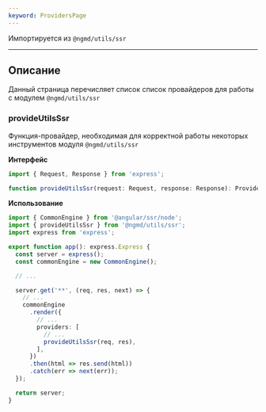 ```yaml
---
keyword: ProvidersPage
---
```


Импортируется из `@ngmd/utils/ssr`

---

## Описание

Данный страница перечисляет список список провайдеров для работы с модулем `@ngmd/utils/ssr`

### provideUtilsSsr

Функция-провайдер, необходимая для корректной работы некоторых инструментов модуля `@ngmd/utils/ssr`


**Интерфейс**

```ts
import { Request, Response } from 'express';

function provideUtilsSsr(request: Request, response: Response): Provider[];
```

**Использование**

```ts name="server.ts" {2,18}
import { CommonEngine } from '@angular/ssr/node';
import { provideUtilsSsr } from '@ngmd/utils/ssr';
import express from 'express';

export function app(): express.Express {
  const server = express();
  const commonEngine = new CommonEngine();

  // ...

  server.get('**', (req, res, next) => {
    // ...
    commonEngine
      .render({
        // ...
        providers: [
          // ...
          provideUtilsSsr(req, res),
        ],
      })
      .then(html => res.send(html))
      .catch(err => next(err));
  });

  return server;
}
```




